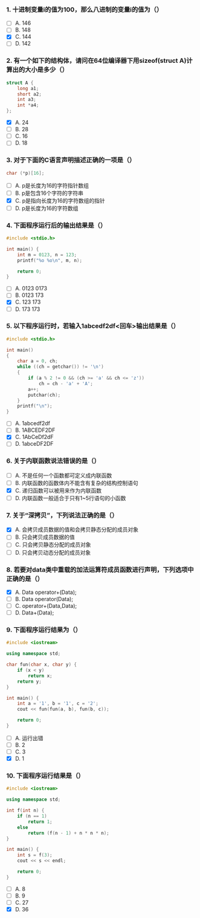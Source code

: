 ### 1. 十进制变量i的值为100，那么八进制的变量i的值为（）
- [ ] A. 146
- [ ] B. 148
- [x] C. 144
- [ ] D. 142

### 2. 有一个如下的结构体，请问在64位编译器下用sizeof(struct A)计算出的大小是多少（）
```c
struct A {
	long a1;
	short a2;
	int a3;
	int *a4;
};
```

- [x] A. 24
- [ ] B. 28
- [ ] C. 16
- [ ] D. 18

### 3. 对于下面的C语言声明描述正确的一项是（）
```c
char (*p)[16];
```

- [ ] A. p是长度为16的字符指针数组
- [ ] B. p是包含16个字符的字符串
- [x] C. p是指向长度为16的字符数组的指针
- [ ] D. p是长度为16的字符数组

### 4. 下面程序运行后的输出结果是（）
```c
#include <stdio.h>

int main() {
	int m = 0123, n = 123;
	printf("%o %o\n", m, n);

	return 0;
}
```

- [ ] A. 0123 0173
- [ ] B. 0123 173
- [x] C. 123 173
- [ ] D. 173 173

### 5. 以下程序运行时，若输入1abcedf2df<回车>输出结果是（）
```c
#include <stdio.h>

int main()
{
	char a = 0, ch;
	while ((ch = getchar()) != '\n')
	{
		if (a % 2 != 0 && (ch >= 'a' && ch <= 'z'))
			ch = ch - 'a' + 'A';
		a++;
		putchar(ch);
	}
	printf("\n");
}
```

- [ ] A. 1abcedf2df
- [ ] B. 1ABCEDF2DF
- [x] C. 1AbCeDf2dF
- [ ] D. 1abceDF2DF

### 6. 关于内联函数说法错误的是（）
- [ ] A. 不是任何一个函数都可定义成内联函数
- [ ] B. 内联函数的函数体内不能含有复杂的结构控制语句
- [x] C. 递归函数可以被用来作为内联函数
- [ ] D. 内联函数一般适合于只有1~5行语句的小函数

### 7. 关于“深拷贝”，下列说法正确的是（）
- [x] A. 会拷贝成员数据的值和会拷贝静态分配的成员对象
- [ ] B. 只会拷贝成员数据的值
- [ ] C. 只会拷贝静态分配的成员对象
- [ ] D. 只会拷贝动态分配的成员对象

### 8. 若要对data类中重载的加法运算符成员函数进行声明，下列选项中正确的是（）
- [x] A. Data operator+(Data);
- [ ] B. Data operator(Data);
- [ ] C. operator+(Data,Data);
- [ ] D. Data+(Data);

### 9. 下面程序运行结果为（）
```c++
#include <iostream>

using namespace std;

char fun(char x, char y) {
	if (x < y)
		return x;
	return y;
}

int main() {
	int a = '1', b = '1', c = '2';
	cout << fun(fun(a, b), fun(b, c));

	return 0;
}
```

- [ ] A. 运行出错
- [ ] B. 2
- [ ] C. 3
- [x] D. 1

### 10. 下面程序运行结果是（）
```c++
#include <iostream>

using namespace std;

int f(int n) {
	if (n == 1)
		return 1;
	else
		return (f(n - 1) + n * n * n);
}

int main() {
	int s = f(3);
	cout << s << endl;

	return 0;
}
```

- [ ] A. 8
- [ ] B. 9
- [ ] C. 27
- [x] D. 36
